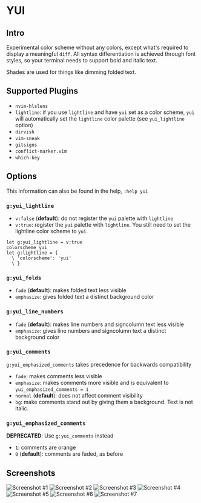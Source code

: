 # YUI

## Intro

Experimental color scheme without any colors, except what's required to display a meaningful `diff`.
All syntax differentiation is achieved through font styles, so your terminal needs to support bold and italic text.

Shades are used for things like dimming folded text.

## Supported Plugins

- `nvim-hlslens`
- `lightline`: if you use `lightline` and have `yui` set as a color scheme,
  `yui` will automatically set the `lightline` color palette (see `yui_lightline` option)
- `dirvish`
- `vim-sneak`
- `gitsigns`
- `conflict-marker.vim`
- `which-key`

## Options

This information can also be found in the help, `:help yui`

### `g:yui_lightline`

- `v:false` (**default**): do not register the `yui` palette with `lightline`
- `v:true`: register the `yui` palette with `lightline`. You still need
  to set the lightline color scheme to `yui`.

```vimscript
let g:yui_lightline = v:true
colorscheme yui
let g:lightline = {
  \ 'colorscheme': 'yui'
  \ }
```

### `g:yui_folds`

- `fade` (**default**): makes folded text less visible
- `emphasize`: gives folded text a distinct background color

### `g:yui_line_numbers`

- `fade` (**default**): makes line numbers and signcolumn text less visible
- `emphasize`: gives line numbers and signcolumn text a distinct background color

### `g:yui_comments`

`g:yui_emphasized_comments` takes precedence for backwards compatibility

- `fade`: makes comments less visible
- `emphasize`: makes comments more visible and is equivalent to `yui_emphasized_comments = 1`
- `normal` (**default**): does not affect comment visibility
- `bg`: make comments stand out by giving them a background. Text is not italic.

### `g:yui_emphasized_comments`

**DEPRECATED**: Use `g:yui_comments` instead

- `1`: comments are orange
- `0` (**default**): comments are faded, as before

## Screenshots

![Screenshot #1](./screenshots/yui_1.png)
![Screenshot #2](./screenshots/yui_2.png)
![Screenshot #3](./screenshots/yui_3.png)
![Screenshot #4](./screenshots/yui_4.png)
![Screenshot #5](./screenshots/yui_5.png)
![Screenshot #6](./screenshots/yui_6.png)
![Screenshot #7](./screenshots/yui_7.png)
